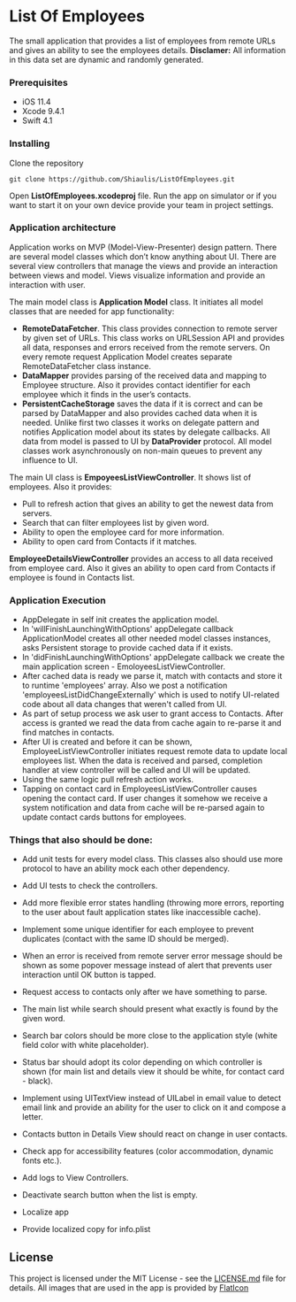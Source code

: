 # List Of Employees

The small application that provides a list of employees from remote URLs and gives an ability to see the employees details.
**Disclamer:** All information in this data set are dynamic and randomly generated.

### Prerequisites

* iOS 11.4
* Xcode 9.4.1
* Swift 4.1

### Installing

Clone the repository

```
git clone https://github.com/Shiaulis/ListOfEmployees.git
```

Open **ListOfEmployees.xcodeproj** file.
Run the app on simulator or if you want to start it on your own device provide your team in project settings.

### Application architecture
Application works on MVP (Model-View-Presenter) design pattern.
There are several model classes which don’t know anything about UI. There are several view controllers that manage the views and provide an interaction between views and model. Views visualize information and provide an interaction with user.

The main model class is **Application Model** class. It initiates all model classes that are needed for app functionality:
* **RemoteDataFetcher**. This class provides connection to remote server by given set of URLs. This class works on URLSession API and provides all data, responses and errors received from the remote servers. On every remote request Application Model creates separate RemoteDataFetcher class instance. 
* **DataMapper** provides parsing of the received data and mapping to Employee structure. Also it provides contact identifier for each employee which it finds in the user’s contacts.
* **PersistentCacheStorage** saves the data if it is correct and can be parsed by DataMapper and also provides cached data when it is needed. Unlike first two classes it works on delegate pattern and notifies Application model about its states by delegate callbacks.
All data from model is passed to UI by **DataProvider** protocol.
All model classes work asynchronously on non-main queues to prevent any influence to UI.

The main UI class is **EmpoyeesListViewController**. It shows list of employees. Also it provides:
* Pull to refresh action that gives an ability to get the newest data from servers.
* Search that can filter employees list by given word.
* Ability to open the employee card for more information.
* Ability to open card from Contacts if it matches.

**EmployeeDetailsViewController** provides an access to all data received from employee card. Also it gives an ability to open card from Contacts if employee is found in Contacts list.

### Application Execution
- AppDelegate in self init creates the application model.
- In 'willFinishLaunchingWithOptions' appDelegate callback ApplicationModel creates all other needed model classes instances, asks Persistent storage to provide cached data if it exists.
- In 'didFinishLaunchingWithOptions' appDelegate callback we create the main application screen - EmoloyeesListViewController.
- After cached data is ready we parse it, match with contacts and store it to runtime 'employees' array. Also we post a notification 'employeesListDidChangeExternally' which is used to notify UI-related code about all data changes that weren't called from UI.
- As part of setup process we ask user to grant access to Contacts. After access is granted we read the data from cache again to re-parse it and find matches in contacts.
- After UI is created and before it can be shown, EmployeeListViewController initiates request remote data to update local employees list. When the data is received and parsed, completion handler at view controller will be called and UI will be updated.
- Using the same logic pull refresh action works.
- Tapping on contact card in EmployeesListViewController causes opening the contact card. If user changes it somehow we receive a system notification and data from cache will be re-parsed again to update contact cards buttons for employees.

### Things that also should be done:

* Add unit tests for every model class. This classes also should use more protocol to have an ability mock each other dependency.
* Add UI tests to check the controllers.
* Add more flexible error states handling (throwing more errors, reporting to the user about fault application states like inaccessible cache).
* Implement some unique identifier for each employee to prevent duplicates (contact with the same ID should be merged).
* When an error is received from remote server error message should be shown as some popover message instead of alert that prevents user interaction until OK button is tapped.
* Request access to contacts only after we have something to parse.

* The main list while search should present what exactly is found by the given word.
* Search bar colors should be more close to the application style (white field color with white placeholder).
* Status bar should adopt its color depending on which controller is shown (for main list and details view it should be white, for contact card - black).
* Implement using UITextView instead of UILabel in email value to detect email link and provide an ability for the user to click on it and compose a letter.
* Contacts button in Details View should react on change in user contacts.
* Check app for accessibility features (color accommodation,  dynamic fonts etc.).
* Add logs to View Controllers.
* Deactivate search button when the list is empty.
* Localize app
* Provide localized copy for info.plist


## License

This project is licensed under the MIT License - see the [LICENSE.md](LICENSE.md) file for details.
All images that are used in the app is provided by [FlatIcon](https://www.flaticon.com)
